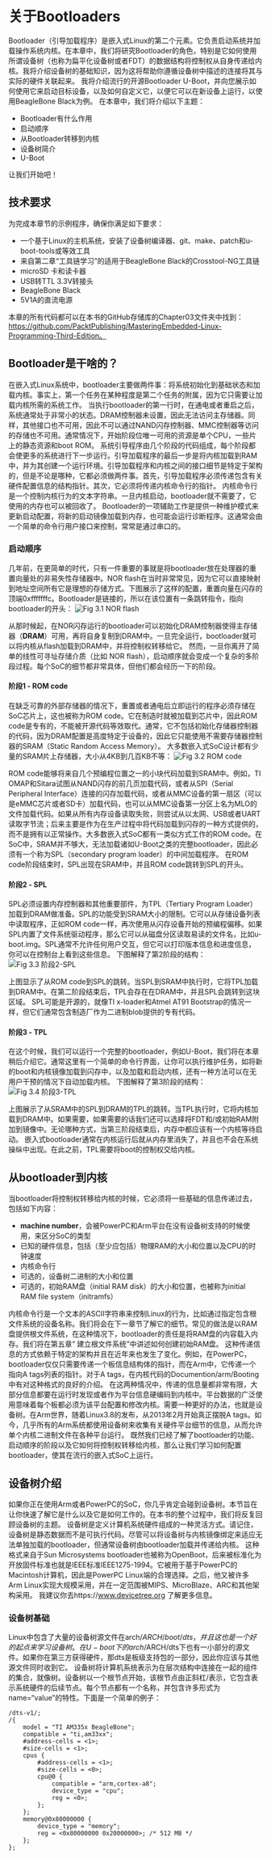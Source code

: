 # 关于Bootloaders

Bootloader（引导加载程序）是嵌入式Linux的第二个元素。它负责启动系统并加载操作系统内核。在本章中，我们将研究Bootloader的角色，特别是它如何使用所谓设备树（也称为扁平化设备树或者FDT）的数据结构将控制权从自身传递给内核。我将介绍设备树的基础知识，因为这将帮助你遵循设备树中描述的连接将其与实际的硬件关联起来。
我将介绍流行的开源Bootloader U-Boot，并向您展示如何使用它来启动目标设备，以及如何自定义它，以便它可以在新设备上运行，以使用BeagleBone Black为例。
在本章中，我们将介绍以下主题：
- Bootloader有什么作用
- 启动顺序
- 从Bootloader转移到内核
- 设备树简介
- U-Boot

让我们开始吧！

## 技术要求
为完成本章节的示例程序，确保你满足如下要求：
- 一个基于Linux的主机系统，安装了设备树编译器、git、make、patch和u-boot-tools或等效工具
- 来自第二章“工具链学习”的适用于BeagleBone Black的Crosstool-NG工具链
- microSD 卡和读卡器
- USB转TTL 3.3V转接头
- BeagleBone Black
- 5V1A的直流电源

本章的所有代码都可以在本书的GitHub存储库的Chapter03文件夹中找到：https://github.com/PacktPublishing/MasteringEmbedded-Linux-Programming-Third-Edition。

## Bootloader是干啥的？
在嵌入式Linux系统中，bootloader主要做两件事：将系统初始化到基础状态和加载内核。事实上，第一个任务在某种程度是第二个任务的附属，因为它只需要让加载内核所需的系统工作。
当执行bootloader的第一行时，在通电或者重启之后，系统通常处于非常小的状态。DRAM控制器未设置，因此无法访问主存储器。同样，其他接口也不可用，因此不可以通过NAND闪存控制器、MMC控制器等访问的存储也不可用。通常情况下，开始阶段位唯一可用的资源是单个CPU，一些片上的静态资源和boot ROM。
系统引导程序由几个阶段的代码组成，每个阶段都会使更多的系统进行下一步运行。引导加载程序的最后一步是将内核加载到RAM中，并为其创建一个运行环境。引导加载程序和内核之间的接口细节是特定于架构的，但是不论是哪种，它都必须做两件事。首先，引导加载程序必须传递包含有关硬件配置信息的结构指针。其次，它必须将传递内核命令行的指针。
内核命令行是一个控制内核行为的文本字符串。一旦内核启动，bootloader就不需要了，它使用的内存也可以被回收了。
Bootloader的一项辅助工作是提供一种维护模式来更新启动配置，将新的启动镜像加载到内存，也可能会运行诊断程序。这通常会由一个简单的命令行用户接口来控制，常常是通过串口的。

### 启动顺序
几年前，在更简单的时代，只有一件重要的事就是将bootloader放在处理器的重置向量处的非易失性存储器中。NOR flash在当时非常常见，因为它可以直接映射到地址空间所有它是理想的存储方式。下图展示了这样的配置，重置向量在闪存的顶端0xfffffffc。Bootloader是链接的，所以在该位置有一条跳转指令，指向bootloader的开头：
![Fig 3.1 NOR flash](../images/ch3/Fig3.1.png)

从那时候起，在NOR闪存运行的bootloader可以初始化DRAM控制器使得主存储器（**DRAM**）可用，再将自身复制到DRAM中。一旦完全运行，bootloader就可以将内核从flash加载到DRAM中，并将控制权转移给它。
然而，一旦你离开了简单的线性可寻址存储介质（比如 NOR flash），启动顺序就会变成一个复杂的多阶段过程。每个SoC的细节都非常具体，但他们都会经历一下的阶段。
#### 阶段1 - ROM code
在缺乏可靠的外部存储器的情况下，重置或者通电后立即运行的程序必须存储在SoC芯片上，这也被称为ROM code。它在制造时就被加载到芯片中，因此ROM code是专有的，不能被开源代码等效取代。通常，它不包括初始化存储器控制器的代码，因为DRAM配置是高度特定于设备的，因此它只能使用不需要存储器控制器的SRAM（Static Random Access Memory）。
大多数嵌入式SoC设计都有少量的SRAM片上存储器，大小从4KB到几百KB不等：
![Fig 3.2 ROM code](../images/ch3/Fig3.2.png)

ROM code能够将来自几个预编程位置之一的小块代码加载到SRAM中。例如，TI OMAP和Sitara试图从NAND闪存的前几页加载代码，或者从SPI（Serial Peripheral Interface）连接的闪存加载代码，或者从MMC设备的第一扇区（可以是eMMC芯片或者SD卡）加载代码，也可以从MMC设备第一分区上名为MLO的文件加载代码。如果从所有内存设备读取失败，则尝试从以太网、USB或者UART读取字节流；后来主要是作为在生产过程中将代码加载到闪存的一种方式提供的，而不是拥有以正常操作。大多数嵌入式SoC都有一类似方式工作的ROM code。在SoC中，SRAM并不够大，无法加载诸如U-Boot之类的完整bootloader，因此必须有一个称为SPL（secondary program loader）的中间加载程序。
在ROM code阶段结束时，SPL出现在SRAM中，并且ROM code跳转到SPL的开头。

#### 阶段2 - SPL
SPL必须设置内存控制器和其他重要部件，为TPL（Tertiary Program Loader）加载到DRAM做准备。SPL的功能受到SRAM大小的限制。它可以从存储设备列表中读取程序，正如ROM code一样，再次使用从闪存设备开始的预编程偏移。如果SPL内置了文件系统驱动程序，那么它可以从磁盘分区读取易读的文件名，比如u-boot.img。SPL通常不允许任何用户交互，但它可以打印版本信息和进度信息，你可以在控制台上看到这些信息。
下图解释了第2阶段的结构：
![Fig 3.3 阶段2-SPL ](../images/ch3/Fig3.3.png)

上图显示了从ROM code到SPL的跳转。当SPL到SRAM中执行时，它将TPL加载到DRAM中。在第二阶段结束后，TPL会存在在DRAM中，并且SPL会跳转到这块区域。
SPL可能是开源的，就像TI x-loader和Atmel AT91 Bootstrap的情况一样，但它们通常包含制造厂作为二进制blob提供的专有代码。

#### 阶段3 - TPL
在这个时候，我们可以运行一个完整的bootloader，例如U-Boot，我们将在本章稍后介绍它。通常这里有一个简单的命令行界面，让你可以执行维护任务，如将新的boot和内核镜像加载到闪存中，以及加载和启动内核，还有一种方法可以在无用户干预的情况下自动加载内核。
下图解释了第3阶段的结构：
![Fig 3.4 阶段3-TPL ](../images/ch3/Fig3.4.png)

上图展示了从SRAM中的SPL到DRAM的TPL的跳转。当TPL执行时，它将内核加载到DRAM中。如果需要，如果需要的话我们还可以选择将FDT和/或初始RAM附加到镜像中。无论哪种方式，当第三阶段结束后，内存中都应该有一个内核等待启动。
嵌入式bootloader通常在内核运行后就从内存里消失了，并且也不会在系统操纵中出现。在此之前，TPL需要将boot的控制权交给内核。

## 从bootloader到内核
当bootloader将控制权转移给内核的时候，它必须将一些基础的信息传递过去，包括如下内容：
- __machine number__，会被PowerPC和Arm平台在没有设备树支持的时候使用，来区分SoC的类型
- 已知的硬件信息，包括（至少应包括）物理RAM的大小和位置以及CPU的时钟速度
- 内核命令行
- 可选的，设备树二进制的大小和位置
- 可选的，初始RAM盘（initial RAM disk）的大小和位置，也被称为initial RAM file system（initramfs）

内核命令行是一个文本的ASCII字符串来控制Linux的行为，比如通过指定包含根文件系统的设备名称。我们将会在下一章节了解它的细节。常见的做法是以RAM盘提供根文件系统，在这种情况下，bootloader的责任是将RAM盘的内容载入内存。我们将在第五章“ 建立根文件系统”中讲述如何创建初始RAM盘。
这种传递信息的方式依赖于特定的架构并且在近年来也发生了变化。例如，在PowerPC，bootloader仅仅只需要传递一个板信息结构体的指针，而在Arm中，它传递一个指向A tags列表的指针。对于A tags，在内核代码的Documention/arm/Booting中有对这种格式的良好的介绍。
在这两种情况中，传递的信息量都非常有限，大部分信息都要在运行时发现或者作为平台信息硬编码到内核中。平台数据的广泛使用意味着每个板都必须为该平台配置和修改内核。需要一种更好的办法，也就是设备树。在Arm世界，随着Linux3.8的发布，从2013年2月开始真正摆脱A tags。如今，几乎所有的Arm系统都使用设备树来收集有关硬件平台细节的信息，从而允许单个内核二进制文件在各种平台运行。
既然我们已经了解了bootloader的功能、启动顺序的阶段以及它如何将控制权转移给内核，那么让我们学习如何配置bootloader，使其在流行的嵌入式SoC上运行。

## 设备树介绍
如果你正在使用Arm或者PowerPC的SoC，你几乎肯定会碰到设备树。本节旨在让你快速了解它是什么以及它是如何工作的。在本书的整个过程中，我们将反复回顾设备树的主题。
设备树是定义计算机系统硬件组成的一种灵活方式。请记住，设备树是静态数据而不是可执行代码。尽管可以将设备树与内核镜像绑定来适应无法单独加载的bootloader，但通常设备树由bootloader加载并传递给内核。
这种格式来自于Sun Microsystems bootloader也被称为OpenBoot，后来被标准化为开放固件标准也就是IEEE标准IEEE1275-1994。它被用于基于PowerPC的Macintosh计算机，因此是PowerPC Linux端的合理选择。之后，他又被许多Arm Linux实现大规模采用，并在一定范围被MIPS、MicroBlaze、ARC和其他架构采用。
我建议你去https://www.devicetree.org 了解更多信息。

### 设备树基础
Linux中包含了大量的设备树源文件在arch/$ARCH/boot/dts，并且这也是一个好的起点来学习设备树。在U-boot下的arch/$ARCH/dts下也有一小部分的源文件。如果你在第三方获得硬件，那dts是板级支持包的一部分，因此你应该与其他源文件同时收到它。
设备树将计算机系统表示为在层次结构中连接在一起的组件的集合，就像树。设备树以一个根节点开始，该根节点由正斜杠/表示，它包含表示系统硬件的后续节点。每个节点都有一个名称，并包含许多形式为name=“value”的特性。下面是一个简单的例子：
```shell
/dts-v1/;
/{
    model = "TI AM335x BeagleBone";
    compatible = "ti,am33xx";
    #address-cells = <1>;
    #size-cells = <1>;
    cpus {
        #address-cells = <1>;
        #size-cells = <0>;
        cpu@0 {
            compatible = "arm,cortex-a8";
            device_type = "cpu";
            reg = <0>;
        };
    };
    memory@0x80000000 {
        device_type = "memory";
        reg = <0x80000000 0x20000000>; /* 512 MB */
    };
};
```

